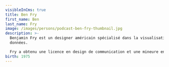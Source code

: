 ```yaml
---
visibleInCms: true
title: Ben Fry
first_name: Ben
last_name: Fry
image: /images/persons/podcast-ben-fry-thumbnail.jpg
description: >-
  Benjamin Fry est un designer américain spécialisé dans la visualisation des
  données.

  Fry a obtenu une licence en design de communication et une mineure en informatique à l'université Carnegie Mellon Il a obtenu une maîtrise et un doctorat du groupe "Esthétique et calcul" du MIT Media Lab, sous la direction de John Maeda. Sa thèse de doctorat, intitulée "Computational Information Design", présente les sept étapes de la visualisation des données : acquisition, analyse, filtrage, extraction, représentation, raffinement et interaction.
birth: 1975
---
```

